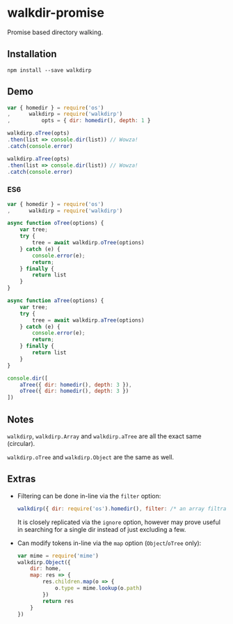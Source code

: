 # walkdir-promise

Promise based directory walking.

## Installation

```shell
npm install --save walkdirp
```

## Demo

```JavaScript
var { homedir } = require('os')
,      walkdirp = require('walkdirp')
,          opts = { dir: homedir(), depth: 1 }

walkdirp.oTree(opts)
.then(list => console.dir(list)) // Wowza!
.catch(console.error)

walkdirp.aTree(opts)
.then(list => console.dir(list)) // Wowza!
.catch(console.error)
```

### ES6

```JavaScript
var { homedir } = require('os')
,      walkdirp = require('walkdirp')

async function oTree(options) {
	var tree;
	try {
		tree = await walkdirp.oTree(options)
	} catch (e) {
		console.error(e);
		return;
	} finally {
		return list
	}
}

async function aTree(options) {
	var tree;
	try {
		tree = await walkdirp.aTree(options)
	} catch (e) {
		console.error(e);
		return;
	} finally {
		return list
	}
}

console.dir([
	aTree({ dir: homedir(), depth: 3 }),
	oTree({ dir: homedir(), depth: 3 })
])
```

## Notes

`walkdirp`, `walkdirp.Array` and `walkdirp.aTree` are all the exact same (circular).

`walkdirp.oTree` and `walkdirp.Object` are the same as well.

## Extras

+ Filtering can be done in-line via the `filter` option:

	```JavaScript
	walkdirp({ dir: require('os').homedir(), filter: /* an array filtration function */})
	```

	It is closely replicated via the `ignore` option, however may prove useful in searching for a single dir instead of just excluding a few.
+ Can modify tokens in-line via the `map` option (`Object`/`oTree` only):

	```JavaScript
	var mime = require('mime')
	walkdirp.Object({
		dir: home,
		map: res => {
			res.children.map(o => {
				o.type = mime.lookup(o.path)
			})
			return res
		}
	})
	```
